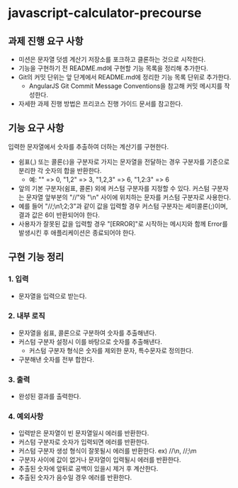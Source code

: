 # javascript-calculator-precourse

## 과제 진행 요구 사항

- 미션은 문자열 덧셈 계산기 저장소를 포크하고 클론하는 것으로 시작한다.
- 기능을 구현하기 전 README.md에 구현할 기능 목록을 정리해 추가한다.
- Git의 커밋 단위는 앞 단계에서 README.md에 정리한 기능 목록 단위로 추가한다.
  - AngularJS Git Commit Message Conventions을 참고해 커밋 메시지를 작성한다.
- 자세한 과제 진행 방법은 프리코스 진행 가이드 문서를 참고한다.

## 기능 요구 사항

입력한 문자열에서 숫자를 추출하여 더하는 계산기를 구현한다.

- 쉼표(,) 또는 콜론(:)을 구분자로 가지는 문자열을 전달하는 경우 구분자를 기준으로 분리한 각 숫자의 합을 반환한다.
  - 예: "" => 0, "1,2" => 3, "1,2,3" => 6, "1,2:3" => 6
- 앞의 기본 구분자(쉼표, 콜론) 외에 커스텀 구분자를 지정할 수 있다. 커스텀 구분자는 문자열 앞부분의 "//"와 "\n" 사이에 위치하는 문자를 커스텀 구분자로 사용한다.
- 예를 들어 "//;\n1;2;3"과 같이 값을 입력할 경우 커스텀 구분자는 세미콜론(;)이며, 결과 값은 6이 반환되어야 한다.
- 사용자가 잘못된 값을 입력할 경우 "[ERROR]"로 시작하는 메시지와 함께 Error를 발생시킨 후 애플리케이션은 종료되어야 한다.

## 구현 기능 정리

### 1. 입력

- 문자열을 입력으로 받는다.

### 2. 내부 로직

- 문자열을 쉼표, 콜론으로 구분하여 숫자를 추출해낸다.
- 커스텀 구분자 설정시 이를 바탕으로 숫자를 추출해낸다.
  - 커스텀 구분자 형식은 숫자를 제외한 문자, 특수문자로 정의한다.
- 구분해낸 숫자를 전부 합한다.

### 3. 출력

- 완성된 결과를 출력한다.

### 4. 예외사항

- 입력받은 문자열이 빈 문자열일시 에러를 반환한다.
- 커스텀 구분자로 숫자가 입력되면 에러를 반환한다.
- 커스텀 구분자 생성 형식이 잘못될시 에러를 반환한다. ex) //\n, //;\m
- 구분자 사이에 값이 없거나 문자열이 입력될시 에러를 반환한다.
- 추출된 숫자에 앞뒤로 공백이 있을시 제거 후 계산한다.
- 추출된 숫자가 음수일 경우 에러를 반환한다.
